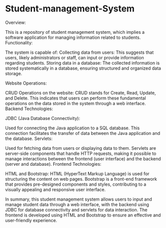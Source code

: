 # Student-management-System
Overview:

This is a repository of  student management system, which implies a software application for managing information related to students.
Functionality:

The system is capable of:
Collecting data from users: This suggests that users, likely administrators or staff, can input or provide information regarding students.
Storing data in a database: The collected information is stored systematically in a database, ensuring structured and organized data storage.

Website Operations:

CRUD Operations on the website: CRUD stands for Create, Read, Update, and Delete. This indicates that users can perform these fundamental operations on the data stored in the system through a web interface.
Backend Technologies:

JDBC (Java Database Connectivity):

Used for connecting the Java application to a SQL database.
This connection facilitates the transfer of data between the Java application and the database.
Servlets:

Used for fetching data from users or displaying data to them.
Servlets are server-side components that handle HTTP requests, making it possible to manage interactions between the frontend (user interface) and the backend (server and database).
Frontend Technologies:

HTML and Bootstrap:
HTML (HyperText Markup Language) is used for structuring the content on web pages.
Bootstrap is a front-end framework that provides pre-designed components and styles, contributing to a visually appealing and responsive user interface.


In summary, this student management system allows users to input and manage student data through a web interface, with the backend using JDBC for database connectivity and servlets for data interaction. The frontend is developed using HTML and Bootstrap to ensure an effective and user-friendly experience.



